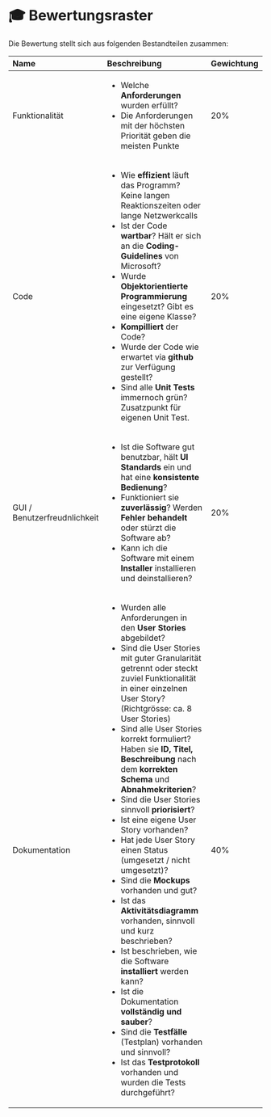 # 🎓 Bewertungsraster

Die Bewertung stellt sich aus folgenden Bestandteilen zusammen:

<table>
  <thead>
    <tr>
      <th style="text-align:left">Name</th>
      <th style="text-align:left">Beschreibung</th>
      <th style="text-align:left">Gewichtung</th>
    </tr>
  </thead>
  <tbody>
    <tr>
      <td style="text-align:left">Funktionalit&#xE4;t</td>
      <td style="text-align:left">
        <ul>
          <li>Welche <b>Anforderungen</b> wurden erf&#xFC;llt?</li>
          <li>Die Anforderungen mit der h&#xF6;chsten Priorit&#xE4;t geben die meisten
            Punkte</li>
        </ul>
      </td>
      <td style="text-align:left">20%</td>
    </tr>
    <tr>
      <td style="text-align:left">Code</td>
      <td style="text-align:left">
        <ul>
          <li>Wie <b>effizient</b> l&#xE4;uft das Programm? Keine langen Reaktionszeiten
            oder lange Netzwerkcalls</li>
          <li>Ist der Code <b>wartbar</b>? H&#xE4;lt er sich an die <b>Coding-Guidelines</b> von
            Microsoft?</li>
          <li>Wurde <b>Objektorientierte Programmierung</b> eingesetzt? Gibt es eine eigene
            Klasse?</li>
          <li><b>Kompilliert</b> der Code?</li>
          <li>Wurde der Code wie erwartet via <b>github</b> zur Verf&#xFC;gung gestellt?</li>
          <li>Sind alle<b> Unit Tests</b> immernoch gr&#xFC;n? Zusatzpunkt f&#xFC;r eigenen
            Unit Test.</li>
        </ul>
      </td>
      <td style="text-align:left">20%</td>
    </tr>
    <tr>
      <td style="text-align:left">GUI / Benutzerfreudnlichkeit</td>
      <td style="text-align:left">
        <ul>
          <li>Ist die Software gut benutzbar, h&#xE4;lt <b>UI Standards</b> ein und hat
            eine <b>konsistente Bedienung</b>?</li>
          <li>Funktioniert sie <b>zuverl&#xE4;ssig</b>? Werden <b>Fehler behandelt</b> oder
            st&#xFC;rzt die Software ab?</li>
          <li>Kann ich die Software mit einem <b>Installer</b> installieren und deinstallieren?</li>
        </ul>
      </td>
      <td style="text-align:left">20%</td>
    </tr>
    <tr>
      <td style="text-align:left">Dokumentation</td>
      <td style="text-align:left">
        <ul>
          <li>Wurden alle Anforderungen in den <b>User Stories </b>abgebildet?</li>
          <li>Sind die User Stories mit guter Granularit&#xE4;t getrennt oder steckt
            zuviel Funktionalit&#xE4;t in einer einzelnen User Story? (Richtgr&#xF6;sse:
            ca. 8 User Stories)</li>
          <li>Sind alle User Stories korrekt formuliert? Haben sie <b>ID, Titel, Beschreibung</b> nach
            dem <b>korrekten Schema</b> und <b>Abnahmekriterien</b>?</li>
          <li>Sind die User Stories sinnvoll <b>priorisiert</b>?</li>
          <li>Ist eine eigene User Story vorhanden?</li>
          <li>Hat jede User Story einen Status (umgesetzt / nicht umgesetzt)?</li>
          <li>Sind die <b>Mockups</b> vorhanden und gut?</li>
          <li>Ist das <b>Aktivit&#xE4;tsdiagramm</b> vorhanden, sinnvoll und kurz beschrieben?</li>
          <li>Ist beschrieben, wie die Software <b>installiert</b> werden kann?</li>
          <li>Ist die Dokumentation <b>vollst&#xE4;ndig und sauber</b>?</li>
          <li>Sind die <b>Testf&#xE4;lle</b> (Testplan) vorhanden und sinnvoll?</li>
          <li>Ist das <b>Testprotokoll</b> vorhanden und wurden die Tests durchgef&#xFC;hrt?</li>
        </ul>
      </td>
      <td style="text-align:left">40%</td>
    </tr>
  </tbody>
</table>





